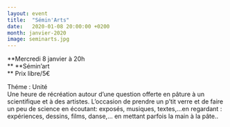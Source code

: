 ```yaml
---
layout: event
title:  "Sémin'Arts"
date:   2020-01-08 20:00:00 +0200
month: janvier-2020
image: seminarts.jpg
---
```


[
](http://localhost/wpagendarts/wp-content/uploads/2017/05/seminarts.jpg)
**Mercredi 8 janvier à 20h  
** **Sémin’art  
** Prix libre/5€

Théme : Unité  
Une heure de récréation autour d’une question offerte en pâture à un scientifique et à des artistes. L’occasion de prendre un p’tit verre et de faire un peu de science en écoutant: exposés, musiques, textes,…en regardant : expériences, dessins, films, danse,… en mettant parfois la main à la pâte..